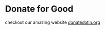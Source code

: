 # Donate for Good

checkout our amazing website [donatedotin.org](https://donatedotin.onrender.com "checkout this website")
